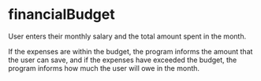 # financialBudget
User enters their monthly salary and the total amount spent in the month.

If the expenses are within the budget, the program informs the amount that the user can save,
and if the expenses have exceeded the budget, the program informs how much the user will owe in the month.
